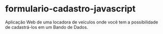 # formulario-cadastro-javascript
 Aplicação Web de uma locadora de veículos onde você tem a possibilidade de cadastrá-los em um Bando de Dados.

